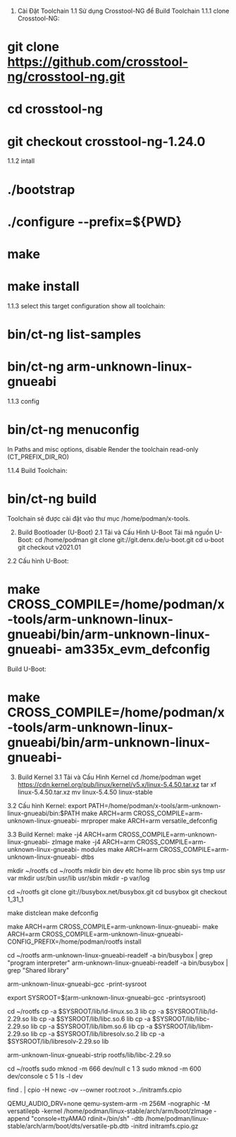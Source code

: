 1. Cài Đặt Toolchain
1.1 Sử dụng Crosstool-NG để Build Toolchain
1.1.1 clone Crosstool-NG:
# git clone https://github.com/crosstool-ng/crosstool-ng.git
# cd crosstool-ng
# git checkout crosstool-ng-1.24.0

1.1.2 intall
# ./bootstrap
# ./configure --prefix=${PWD}
# make
# make install

1.1.3 select this target configuration
show all toolchain:
# bin/ct-ng list-samples

# bin/ct-ng arm-unknown-linux-gnueabi

1.1.3 config
# bin/ct-ng menuconfig
In Paths and misc options, disable Render the toolchain read-only
(CT_PREFIX_DIR_RO)

1.1.4 Build Toolchain:
# bin/ct-ng build
Toolchain sẽ được cài đặt vào thư mục /home/podman/x-tools.

2. Build Bootloader (U-Boot)
2.1 Tải và Cấu Hình U-Boot
Tải mã nguồn U-Boot:
cd /home/podman
git clone git://git.denx.de/u-boot.git
cd u-boot
git checkout v2021.01

2.2 Cấu hình U-Boot:
# make CROSS_COMPILE=/home/podman/x-tools/arm-unknown-linux-gnueabi/bin/arm-unknown-linux-gnueabi- am335x_evm_defconfig

Build U-Boot:
# make CROSS_COMPILE=/home/podman/x-tools/arm-unknown-linux-gnueabi/bin/arm-unknown-linux-gnueabi-

3. Build Kernel
3.1 Tải và Cấu Hình Kernel
cd /home/podman
wget https://cdn.kernel.org/pub/linux/kernel/v5.x/linux-5.4.50.tar.xz
tar xf linux-5.4.50.tar.xz
mv linux-5.4.50 linux-stable

3.2 Cấu hình Kernel:
export PATH=/home/podman/x-tools/arm-unknown-linux-gnueabi/bin:$PATH
make ARCH=arm CROSS_COMPILE=arm-unknown-linux-gnueabi- mrproper
make ARCH=arm versatile_defconfig

3.3 Build Kernel:
make -j4 ARCH=arm CROSS_COMPILE=arm-unknown-linux-gnueabi- zImage
make -j4 ARCH=arm CROSS_COMPILE=arm-unknown-linux-gnueabi- modules
make ARCH=arm CROSS_COMPILE=arm-unknown-linux-gnueabi- dtbs

mkdir ~/rootfs
cd ~/rootfs
mkdir bin dev etc home lib proc sbin sys tmp usr var
mkdir usr/bin usr/lib usr/sbin
mkdir -p var/log

cd ~/rootfs
git clone git://busybox.net/busybox.git
cd busybox
git checkout 1_31_1

make distclean
make defconfig

make ARCH=arm CROSS_COMPILE=arm-unknown-linux-gnueabi-
make ARCH=arm CROSS_COMPILE=arm-unknown-linux-gnueabi- CONFIG_PREFIX=/home/podman/rootfs install


cd ~/rootfs
arm-unknown-linux-gnueabi-readelf -a bin/busybox | grep "program interpreter"
arm-unknown-linux-gnueabi-readelf -a bin/busybox | grep "Shared library"

arm-unknown-linux-gnueabi-gcc -print-sysroot

export SYSROOT=$(arm-unknown-linux-gnueabi-gcc -printsysroot)


cd ~/rootfs
cp -a $SYSROOT/lib/ld-linux.so.3 lib
cp -a $SYSROOT/lib/ld-2.29.so lib
cp -a $SYSROOT/lib/libc.so.6 lib
cp -a $SYSROOT/lib/libc-2.29.so lib
cp -a $SYSROOT/lib/libm.so.6 lib
cp -a $SYSROOT/lib/libm-2.29.so lib
cp -a $SYSROOT/lib/libresolv.so.2 lib
cp -a $SYSROOT/lib/libresolv-2.29.so lib

arm-unknown-linux-gnueabi-strip rootfs/lib/libc-2.29.so

cd ~/rootfs
sudo mknod -m 666 dev/null c 1 3
sudo mknod -m 600 dev/console c 5 1
ls -l dev

find . | cpio -H newc -ov --owner root:root >../initramfs.cpio

QEMU_AUDIO_DRV=none qemu-system-arm -m 256M -nographic -M versatilepb -kernel /home/podman/linux-stable/arch/arm/boot/zImage -append "console=ttyAMA0 rdinit=/bin/sh" -dtb /home/podman/linux-stable/arch/arm/boot/dts/versatile-pb.dtb -initrd initramfs.cpio.gz
